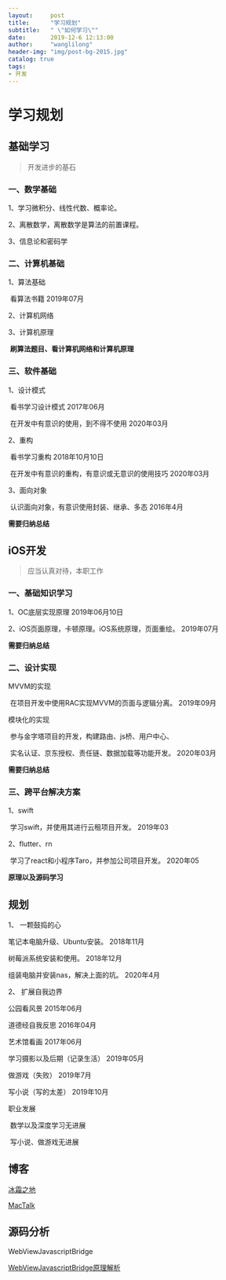 ```yaml
---
layout:     post
title:      "学习规划"
subtitle:   " \"如何学习\""
date:       2019-12-6 12:13:00
author:     "wanglilong"
header-img: "img/post-bg-2015.jpg"
catalog: true
tags:
- 开发
---
```


# 学习规划

## 基础学习

> 开发进步的基石

### 一、数学基础

1、学习微积分、线性代数、概率论。

2、离散数学，离散数学是算法的前置课程。

3、信息论和密码学

### 二、计算机基础

1、算法基础

​       看算法书籍     2019年07月

2、计算机网络

3、计算机原理

​     **刷算法题目、看计算机网络和计算机原理**   

### 三、软件基础

1、设计模式

​       看书学习设计模式   2017年06月

​       在开发中有意识的使用，到不得不使用   2020年03月

2、重构

​      看书学习重构   2018年10月10日

​       在开发中有意识的重构，有意识或无意识的使用技巧   2020年03月

3、面向对象

​      认识面向对象，有意识使用封装、继承、多态     2016年4月



**需要归纳总结**

## iOS开发

> 应当认真对待，本职工作

### 一、基础知识学习

1、OC底层实现原理         2019年06月10日

2、iOS页面原理，卡顿原理。iOS系统原理，页面重绘。 2019年07月

**需要归纳总结**

### 二、设计实现

MVVM的实现

​	在项目开发中使用RAC实现MVVM的页面与逻辑分离。	  2019年09月

模块化的实现

​	 参与金字塔项目的开发，构建路由、js桥、用户中心、

​	 实名认证、京东授权、责任链、数据加载等功能开发。     2020年03月

**需要归纳总结**

### 三、跨平台解决方案

1、swift

​	  学习swift，并使用其进行云租项目开发。   2019年03

2、flutter、rn

​	  学习了react和小程序Taro，并参加公司项目开发。  2020年05

**原理以及源码学习**



## 规划

1、 一颗鼓捣的心

笔记本电脑升级、Ubuntu安装。    2018年11月

树莓派系统安装和使用。    2018年12月

组装电脑并安装nas，解决上面的坑。  2020年4月



2、 扩展自我边界

公园看风景        2015年06月

道德经自我反思        2016年04月

艺术馆看画        2017年06月

学习摄影以及后期（记录生活）      2019年05月

做游戏（失败）                2019年7月  

写小说（写的太差）         2019年10月 



职业发展

​	  数学以及深度学习无进展

​	  写小说、做游戏无进展      





## 博客

[冰霜之地](https://halfrost.com/)

[MacTalk](http://macshuo.com)



## 源码分析

WebViewJavascriptBridge

[WebViewJavascriptBridge原理解析](https://www.jianshu.com/p/d45ce14278c7)
